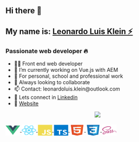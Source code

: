 ## Hi there 👋

## My name is: <a href="https://www.instagram.com/leonardoluis.klein/">Leonardo Luis Klein ⚡</a>

### Passionate web developer 🔥
<ul>
 <li>👨‍💻 Front end web developer </li>
 <li>🔭 I’m currently working on Vue.js with AEM </li>
 <li>🌱 For personal, school and professional work </li>
 <li>👯 Always looking to collaborate </li>
 <li>📫 Contact: leonardoluis.klein@outlook.com </li>
 <li>💼 Lets connect in <a href="https://www.linkedin.com/in/leonardo-luis-klein-00857b237/">Linkedin</a></li>
 <li>💫 <a href="https://portifolio-leonardo.netlify.app/#/">Website</a></li>
 </ul>

<div align="center">
  <a href="https://github.com/LeonardoLuisKlein">
  <img height="200em" src="https://github-readme-stats.vercel.app/api?username=LeonardoLuisKlein&show_icons=true&theme=dracula&include_all_commits=true&count_private=true"/>
</div>

</div>
<div style="display: inline_block"><br>
  <img align="center" alt="Leo-Vue" height="30" width="40" src="https://raw.githubusercontent.com/devicons/devicon/master/icons/vuejs/vuejs-original.svg">
  <img align="center" alt="Leo-React" height="30" width="40" src="https://raw.githubusercontent.com/devicons/devicon/master/icons/react/react-original.svg">
  <img align="center" alt="Leo-Js" height="30" width="40" src="https://raw.githubusercontent.com/devicons/devicon/master/icons/javascript/javascript-plain.svg">
  <img align="center" alt="Leo-Ts" height="30" width="40" src="https://raw.githubusercontent.com/devicons/devicon/master/icons/typescript/typescript-plain.svg">
  <img align="center" alt="Leo-HTML" height="30" width="40" src="https://raw.githubusercontent.com/devicons/devicon/master/icons/html5/html5-original.svg">
  <img align="center" alt="Leo-CSS" height="30" width="40" src="https://raw.githubusercontent.com/devicons/devicon/master/icons/css3/css3-original.svg">
  <img align="center" alt="Leo-SAAS" height="30" width="40" src="https://raw.githubusercontent.com/devicons/devicon/master/icons/sass/sass-original.svg">
</div>
  
<!--
**LeonardoLuisKlein/LeonardoLuisKlein** is a ✨ _special_ ✨ repository because its `README.md` (this file) appears on your GitHub profile.

Here are some ideas to get you started:

- 🔭 I’m currently working on ...
- 🌱 I’m currently learning ...
- 👯 I’m looking to collaborate on ...
- 🤔 I’m looking for help with ...
- 💬 Ask me about ...
- 📫 How to reach me: ...
- 😄 Pronouns: ...
- ⚡ Fun fact: ...
-->
